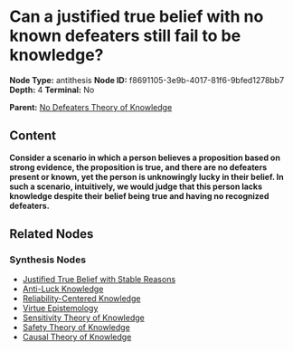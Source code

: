 # Can a justified true belief with no known defeaters still fail to be knowledge?

**Node Type:** antithesis
**Node ID:** f8691105-3e9b-4017-81f6-9bfed1278bb7
**Depth:** 4
**Terminal:** No

**Parent:** [No Defeaters Theory of Knowledge](no-defeaters-theory-of-knowledge-synthesis-ee206c1e-6926-48e9-a5cd-a7873289efc8.md)

## Content

**Consider a scenario in which a person believes a proposition based on strong evidence, the proposition is true, and there are no defeaters present or known, yet the person is unknowingly lucky in their belief. In such a scenario, intuitively, we would judge that this person lacks knowledge despite their belief being true and having no recognized defeaters.**

## Related Nodes

### Synthesis Nodes

- [Justified True Belief with Stable Reasons](justified-true-belief-with-stable-reasons-synthesis-8cdeb619-1ae8-45ae-b997-9452dd029335.md)
- [Anti-Luck Knowledge](anti-luck-knowledge-synthesis-f69e58fe-fecb-4d66-a926-21c0fd1de2b4.md)
- [Reliability-Centered Knowledge](reliability-centered-knowledge-synthesis-b74685f9-2196-4609-9917-899a5c839a76.md)
- [Virtue Epistemology](virtue-epistemology-synthesis-38876e99-2c5b-4116-bdf0-169b9f417e01.md)
- [Sensitivity Theory of Knowledge](sensitivity-theory-of-knowledge-synthesis-cadf6c77-3338-44d9-aed7-457e3f5d8b79.md)
- [Safety Theory of Knowledge](safety-theory-of-knowledge-synthesis-50e9840d-fe9b-4e83-9db7-71c7be592440.md)
- [Causal Theory of Knowledge](causal-theory-of-knowledge-synthesis-d1f363d1-c32b-4428-b846-0a56d30388a8.md)
